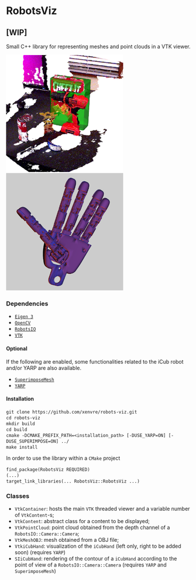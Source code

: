 # RobotsViz
## [WIP]

Small C++ library for representing meshes and point clouds in a VTK viewer.


<img width="320" height="320" src="misc/example_0.png">  <img width="320" height="320" src="misc/example_1.png">

### Dependencies

- [`Eigen 3`](http://eigen.tuxfamily.org/index.php?title=Main_Page)
- [`OpenCV`](https://opencv.org/)
- [`RobotsIO`](https://github.com/xenvre/robots-io)
- [`VTK`](https://vtk.org/)

#### Optional

If the following are enabled, some functionalities related to the iCub robot and/or YARP are also available.

- [`SuperimposeMesh`](https://github.com/robotology/superimpose-mesh-lib)
- [`YARP`](https://github.com/robotology/yarp)


#### Installation

```
git clone https://github.com/xenvre/robots-viz.git
cd robots-viz
mkdir build
cd build
cmake -DCMAKE_PREFIX_PATH=<installation_path> [-DUSE_YARP=ON] [-DUSE_SUPERIMPOSE=ON] ../
make install
```

In order to use the library within a `CMake` project
```
find_package(RobotsViz REQUIRED)
(...)
target_link_libraries(... RobotsViz::RobotsViz ...)
```

### Classes

- `VtkContainer`: hosts the main `VTK` threaded viewer and a variable number of `VtkContent`-s;
- `VtkContent`: abstract class for a content to be displayed;
- `VtkPointCloud`: point cloud obtained from the depth channel of a `RobotsIO::Camera::Camera`;
- `VtkMeshOBJ`: mesh obtained from a OBJ file;
- `VtkiCubHand`: visualization of the `iCubHand` (left only, right to be added soon) (requires `YARP`)
- `SIiCubHand`: rendering of the contour of a `iCubHand` according to the point of view of a `RobotsIO::Camera::Camera` (requires `YARP` and `SuperimposeMesh`)

